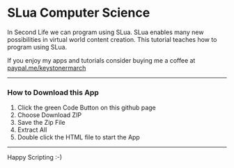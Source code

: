 # SLua Computer Science
In Second Life we can program using SLua. SLua enables many new possibilities in virtual world content creation. This tutorial teaches how to program using SLua.  

If you enjoy my apps and tutorials consider buying me a coffee at [paypal.me/keystonermarch](https://www.paypal.com/paypalme/keystonermarch)  

---

### How to Download this App
1. Click the green Code Button on this github page
2. Choose Download ZIP
3. Save the Zip File
4. Extract All
5. Double click the HTML file to start the App

---

Happy Scripting :-)